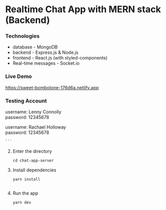 # Realtime Chat App with MERN stack (Backend)

### Technologies
- database - MongoDB
- backend - Express.js & Node.js
- frontend - React.js (with styled-components)
- Real-time messages - Socket.io

### Live Demo
https://sweet-bombolone-176d6a.netlify.app

### Testing Account
username: Lenny Connolly  
password: 12345678  

username: Rachael Holloway  
password: 12345678  

    ```
2. Enter the directory
    ```
    cd chat-app-server
    ```
3. Install dependencies
    ```
    yarn install


5. Run the app   
    ```
    yarn dev
    ```
